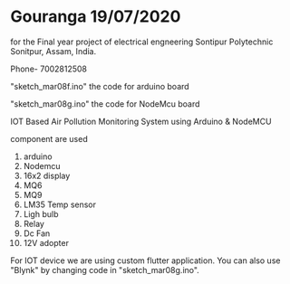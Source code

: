 # Gouranga 19/07/2020

for the Final year project of electrical engneering
Sontipur Polytechnic
Sonitpur, Assam, India.

Phone- 7002812508


"sketch_mar08f.ino"
the code for arduino board

"sketch_mar08g.ino"
the code for NodeMcu board

 IOT Based Air Pollution Monitoring System using Arduino & NodeMCU
 
component are used

1. arduino
2. Nodemcu
3. 16x2 display
4. MQ6
5. MQ9
6. LM35 Temp sensor
7. Ligh bulb
8. Relay
9. Dc Fan
10. 12V adopter

For IOT device we are using custom flutter application. You can also use "Blynk" by changing code in "sketch_mar08g.ino".


